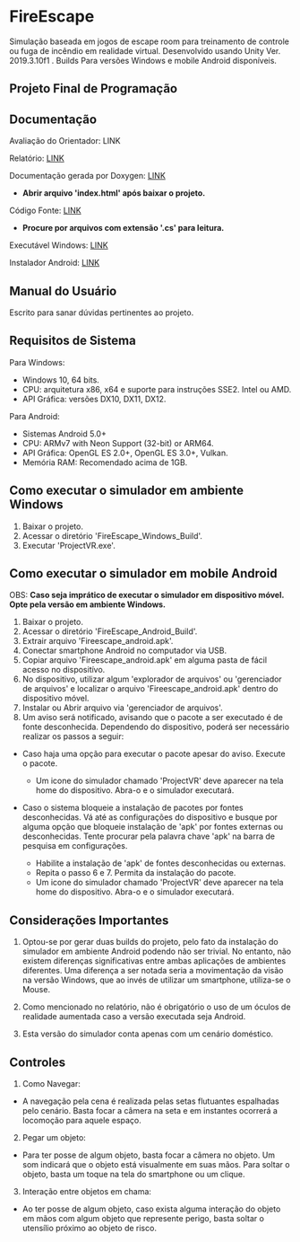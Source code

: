 # FireEscape 
Simulação baseada em jogos de escape room para treinamento de controle ou fuga de incêndio em realidade virtual.
Desenvolvido usando Unity Ver. 2019.3.10f1 .
Builds Para versões Windows e mobile Android disponíveis.
## Projeto Final de Programação

## Documentação

Avaliação do Orientador: LINK

Relatório: [LINK](https://github.com/BrunoYusuke/FireEscape/blob/main/Projeto%20Final%20de%20Programa%C3%A7%C3%A3o%20-%20Documenta%C3%A7%C3%A3o.pdf)

Documentação gerada por Doxygen: [LINK](https://github.com/BrunoYusuke/FireEscape/tree/main/Docs/html)
- **Abrir arquivo 'index.html' após baixar o projeto.**

Código Fonte: [LINK](https://github.com/BrunoYusuke/FireEscape/tree/main/Assets/Scripts)
- **Procure por arquivos com extensão '.cs' para leitura.**

Executável Windows: [LINK](https://github.com/BrunoYusuke/FireEscape/tree/main/FireEscape_Windows_Build)

Instalador Android: [LINK](https://github.com/BrunoYusuke/FireEscape/tree/main/FireEscape_Android_Build)

## Manual do Usuário

Escrito para sanar dúvidas pertinentes ao projeto.

## Requisitos de Sistema

Para Windows:
- Windows 10, 64 bits.
- CPU: arquitetura x86, x64 e suporte para instruções SSE2. Intel ou AMD.
- API Gráfica: versões DX10, DX11, DX12.

Para Android:
- Sistemas Android 5.0+
- CPU: ARMv7 with Neon Support (32-bit) or ARM64.
- API Gráfica: OpenGL ES 2.0+, OpenGL ES 3.0+, Vulkan.
- Memória RAM: Recomendado acima de 1GB.

## Como executar o simulador em ambiente **Windows**

1. Baixar o projeto.
2. Acessar o diretório 'FireEscape_Windows_Build'.
3. Executar 'ProjectVR.exe'.

## Como executar o simulador em mobile **Android**
OBS: **Caso seja imprático de executar o simulador em dispositivo móvel. Opte pela versão em ambiente Windows.**

1. Baixar o projeto.
2. Acessar o diretório 'FireEscape_Android_Build'.
3. Extrair arquivo 'Fireescape_android.apk'.
4. Conectar smartphone Android no computador via USB.
5. Copiar arquivo 'Fireescape_android.apk' em alguma pasta de fácil acesso no dispositívo.
6. No dispositivo, utilizar algum 'explorador de arquivos' ou 'gerenciador de arquivos' e localizar o arquivo 'Fireescape_android.apk' dentro do dispositivo móvel.
7. Instalar ou Abrir arquivo via 'gerenciador de arquivos'.
8. Um aviso será notificado, avisando que o pacote a ser executado é de fonte desconhecida. Dependendo do dispositivo, poderá ser necessário realizar os passos a seguir:
  - Caso haja uma opção para executar o pacote apesar do aviso. Execute o pacote.
    - Um icone do simulador chamado 'ProjectVR' deve aparecer na tela home do dispositivo. Abra-o e o simulador executará.

  - Caso o sistema bloqueie a instalação de pacotes por fontes desconhecidas. Vá até as configurações do dispositivo e busque por alguma opção que bloqueie instalação de 'apk' por fontes externas ou desconhecidas. Tente procurar pela palavra chave 'apk' na barra de pesquisa em configurações.
    - Habilite a instalação de 'apk' de fontes desconhecidas ou externas.
    - Repita o passo 6 e 7. Permita da instalação do pacote.
    - Um icone do simulador chamado 'ProjectVR' deve aparecer na tela home do dispositivo. Abra-o e o simulador executará.

## Considerações Importantes

1. Optou-se por gerar duas builds do projeto, pelo fato da instalação do simulador em ambiente Android podendo não ser trivial. No entanto, não existem diferenças significativas entre ambas aplicações de ambientes diferentes. Uma diferença a ser notada seria a movimentação da visão na versão Windows, que ao invés de utilizar um smartphone, utiliza-se o Mouse.

2. Como mencionado no relatório, não é obrigatório o uso de um óculos de realidade aumentada caso a versão executada seja Android.

3. Esta versão do simulador conta apenas com um cenário doméstico.

## Controles 

1. Como Navegar:
  - A navegação pela cena é realizada pelas setas flutuantes espalhadas pelo cenário. Basta focar a câmera na seta e em instantes ocorrerá a locomoção para aquele espaço.

2. Pegar um objeto:
  - Para ter posse de algum objeto, basta focar a câmera no objeto. Um som indicará que o objeto está visualmente em suas mãos. Para soltar o objeto, basta um toque na tela do smartphone ou um clique.
  
3. Interação entre objetos em chama:
  - Ao ter posse de algum objeto, caso exista alguma interação do objeto em mãos com algum objeto que represente perigo, basta soltar o utensílio próximo ao objeto de risco.

